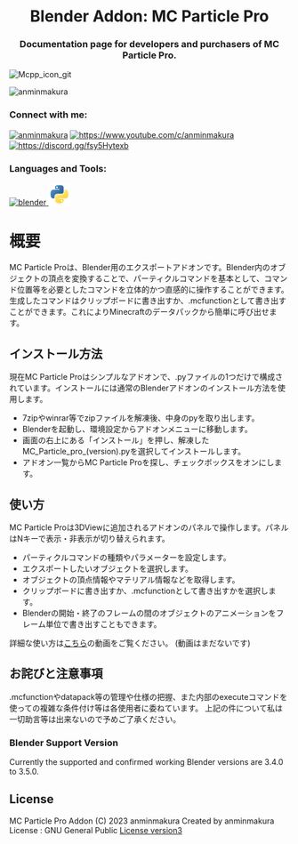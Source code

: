 <h1 align="center">Blender Addon: MC Particle Pro</h1>
<h3 align="center">Documentation page for developers and purchasers of MC Particle Pro.</h3>

![Mcpp_icon_git](https://user-images.githubusercontent.com/39670701/234449788-ba50e993-7d3f-4c24-8186-38567ea49800.png)

<p align="left"> <img src="https://komarev.com/ghpvc/?username=anminmakura&label=Profile%20views&color=0e75b6&style=flat" alt="anminmakura" /> </p>

<h3 align="left">Connect with me:</h3>
<p align="left">
<a href="https://twitter.com/anminmakura" target="blank"><img align="center" src="https://raw.githubusercontent.com/rahuldkjain/github-profile-readme-generator/master/src/images/icons/Social/twitter.svg" alt="anminmakura" height="30" width="40" /></a>
<a href="https://www.youtube.com/c/https://www.youtube.com/c/anminmakura" target="blank"><img align="center" src="https://raw.githubusercontent.com/rahuldkjain/github-profile-readme-generator/master/src/images/icons/Social/youtube.svg" alt="https://www.youtube.com/c/anminmakura" height="30" width="40" /></a>
<a href="https://discord.gg/https://discord.gg/fsy5Hytexb" target="blank"><img align="center" src="https://raw.githubusercontent.com/rahuldkjain/github-profile-readme-generator/master/src/images/icons/Social/discord.svg" alt="https://discord.gg/fsy5Hytexb" height="30" width="40" /></a>
</p>

<h3 align="left">Languages and Tools:</h3>
<p align="left"> <a href="https://www.blender.org/" target="_blank" rel="noreferrer"> <img src="https://download.blender.org/branding/community/blender_community_badge_white.svg" alt="blender" width="40" height="40"/> </a> <a href="https://www.python.org" target="_blank" rel="noreferrer"> <img src="https://raw.githubusercontent.com/devicons/devicon/master/icons/python/python-original.svg" alt="python" width="40" height="40"/> </a> </p>


# 概要

MC Particle Proは、Blender用のエクスポートアドオンです。Blender内のオブジェクトの頂点を変換することで、パーティクルコマンドを基本として、コマンド位置等を必要としたコマンドを立体的かつ直感的に操作することができます。生成したコマンドはクリップボードに書き出すか、.mcfunctionとして書き出すことができます。これによりMinecraftのデータパックから簡単に呼び出せます。



## インストール方法

現在MC Particle Proはシンプルなアドオンで、.pyファイルの1つだけで構成されています。インストールには通常のBlenderアドオンのインストール方法を使用します。

- 7zipやwinrar等でzipファイルを解凍後、中身のpyを取り出します。
- Blenderを起動し、環境設定からアドオンメニューに移動します。
- 画面の右上にある「インストール」を押し、解凍したMC_Particle_pro_(version).pyを選択してインストールします。
- アドオン一覧からMC Particle Proを探し、チェックボックスをオンにします。



## 使い方

MC Particle Proは3DViewに追加されるアドオンのパネルで操作します。パネルはNキーで表示・非表示が切り替えられます。

- パーティクルコマンドの種類やパラメーターを設定します。
- エクスポートしたいオブジェクトを選択します。
- オブジェクトの頂点情報やマテリアル情報などを取得します。
- クリップボードに書き出すか、.mcfunctionとして書き出すかを選択します。
- Blenderの開始・終了のフレームの間のオブジェクトのアニメーションをフレーム単位で書き出すこともできます。

詳細な使い方は[こちら](https://www.youtube.com/watch?v=xxxxxx)の動画をご覧ください。
(動画はまだないです)


## お詫びと注意事項

.mcfunctionやdatapack等の管理や仕様の把握、また内部のexecuteコマンドを使っての複雑な条件付け等は各使用者に委ねています。
上記の件について私は一切助言等は出来ないので予めご了承ください。



### Blender Support Version
Currently the supported and confirmed working Blender versions are 3.4.0 to 3.5.0.



## License

MC Particle Pro Addon (C) 2023 anminmakura
Created by anminmakura
License : GNU General Public [License version3](http://www.gnu.org/licenses/)
